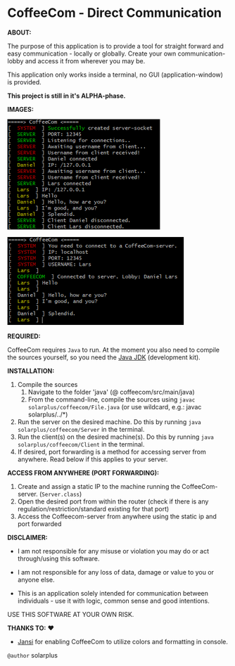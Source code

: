 # CoffeeCom - Direct Communication

**ABOUT:**

The purpose of this application is to provide a tool for straight forward and easy communication - locally or globally. Create your own communication-lobby and access it from wherever you may be.

This application only works inside a terminal, no GUI (application-window) is provided.

**This project is still in it's ALPHA-phase.**

**IMAGES:**

![Server-side](server_console.png "A peek in the console of the server")

![Client-side](client_console.png "A peek in the console of the client")

**REQUIRED:**

CoffeeCom requires `Java` to run. At the moment you also need to compile the sources yourself, so you need the [Java JDK](https://www.oracle.com/java/technologies/jdk8-downloads.html) (development kit).

**INSTALLATION:**

1.  Compile the sources
    1. Navigate to the folder 'java' (@ coffeecom/src/main/java)
    2. From the command-line, compile the sources using `javac solarplus/coffeecom/File.java` (or use wildcard, e.g.: javac solarplus/../*)
2.  Run the server on the desired machine. Do this by running `java solarplus/coffeecom/Server` in the terminal.
3.  Run the client(s) on the desired machine(s). Do this by running `java solarplus/coffeecom/Client` in the terminal.
4.  If desired, port forwarding is a method for accessing server from anywhere. Read below if this applies to your server.

**ACCESS FROM ANYWHERE (PORT FORWARDING):**

1.  Create and assign a static IP to the machine running the CoffeeCom-server. (`Server.class`)
2.  Open the desired port from within the router (check if there is any regulation/restriction/standard existing for that port)
3.  Access the Coffeecom-server from anywhere using the static ip and port forwarded

**DISCLAIMER:**

*  I am not responsible for any misuse or violation you may do or act through/using this software.

*  I am not responsible for any loss of data, damage or value to you or anyone else.

*  This is an application solely intended for communication between individuals - use it with logic, common sense and good intentions.

USE THIS SOFTWARE AT YOUR OWN RISK.

**THANKS TO:** ❤

* [Jansi](https://github.com/fusesource/jansi) for enabling CoffeeCom to utilize colors and formatting in console.


`@author` solarplus
